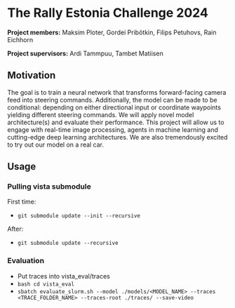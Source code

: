 # The Rally Estonia Challenge 2024
**Project members:** Maksim Ploter, Gordei Pribõtkin, Filips Petuhovs, Rain Eichhorn

**Project supervisors:** Ardi Tammpuu, Tambet Matiisen
## Motivation
The goal is to train a neural network that transforms forward-facing camera feed into steering commands. Additionally, the model can be made to be conditional: depending on either directional input or coordinate waypoints yielding different steering commands. We will apply novel model architecture(s) and evaluate their performance. This project will allow us to engage with real-time image processing, agents in machine learning and cutting-edge deep learning architectures. We are also tremendously excited to try out our model on a real car.

## Usage
### Pulling vista submodule
First time:
- `git submodule update --init --recursive`

After:
- `git submodule update --recursive`
### Evaluation 
- Put traces into vista_eval/traces
- `bash cd vista_eval`
- `sbatch evaluate_slurm.sh --model ./models/<MODEL_NAME> --traces <TRACE_FOLDER_NAME> --traces-root ./traces/ --save-video`
